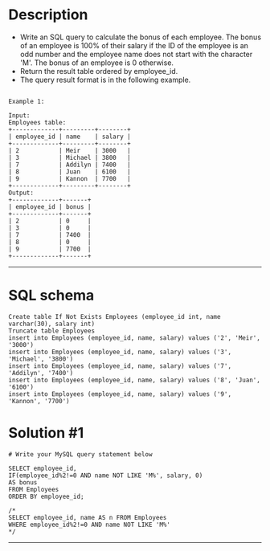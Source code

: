 # Description
- Write an SQL query to calculate the bonus of each employee. The bonus of an employee is 100% of their salary if the ID of the employee is an odd number and the employee name does not start with the character 'M'. The bonus of an employee is 0 otherwise.
- Return the result table ordered by employee_id.
- The query result format is in the following example.

```

Example 1:

Input: 
Employees table:
+-------------+---------+--------+
| employee_id | name    | salary |
+-------------+---------+--------+
| 2           | Meir    | 3000   |
| 3           | Michael | 3800   |
| 7           | Addilyn | 7400   |
| 8           | Juan    | 6100   |
| 9           | Kannon  | 7700   |
+-------------+---------+--------+
Output: 
+-------------+-------+
| employee_id | bonus |
+-------------+-------+
| 2           | 0     |
| 3           | 0     |
| 7           | 7400  |
| 8           | 0     |
| 9           | 7700  |
+-------------+-------+
```
***

# SQL schema
```
Create table If Not Exists Employees (employee_id int, name varchar(30), salary int)
Truncate table Employees
insert into Employees (employee_id, name, salary) values ('2', 'Meir', '3000')
insert into Employees (employee_id, name, salary) values ('3', 'Michael', '3800')
insert into Employees (employee_id, name, salary) values ('7', 'Addilyn', '7400')
insert into Employees (employee_id, name, salary) values ('8', 'Juan', '6100')
insert into Employees (employee_id, name, salary) values ('9', 'Kannon', '7700')
```

# Solution #1
```
# Write your MySQL query statement below

SELECT employee_id,
IF(employee_id%2!=0 AND name NOT LIKE 'M%', salary, 0) 
AS bonus 
FROM Employees
ORDER BY employee_id;

/*
SELECT employee_id, name AS n FROM Employees
WHERE employee_id%2!=0 AND name NOT LIKE 'M%' 
*/
```

***
